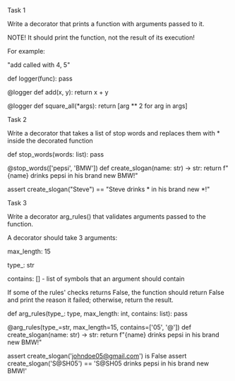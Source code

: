Task 1

Write a decorator that prints a function with arguments passed to it.

NOTE! It should print the function, not the result of its execution!

For example:

 "add called with 4, 5"

 

def logger(func):
    pass


@logger
def add(x, y):
    return x + y


@logger
def square_all(*args):
    return [arg ** 2 for arg in args]

 

Task 2

Write a decorator that takes a list of stop words and replaces them with * inside the decorated function

def stop_words(words: list):
    pass


@stop_words(['pepsi', 'BMW'])
def create_slogan(name: str) -> str:
    return f"{name} drinks pepsi in his brand new BMW!"


assert create_slogan("Steve") == "Steve drinks * in his brand new *!"

 

Task 3

Write a decorator arg_rules() that validates arguments passed to the function.

A decorator should take 3 arguments:

max_length: 15

type_: str

contains: [] - list of symbols that an argument should contain

If some of the rules' checks returns False, the function should return False and print the reason it failed; otherwise, return the result.

def arg_rules(type_: type, max_length: int, contains: list):
    pass


@arg_rules(type_=str, max_length=15, contains=['05', '@'])
def create_slogan(name: str) -> str:
    return f"{name} drinks pepsi in his brand new BMW!"


assert create_slogan('johndoe05@gmail.com') is False
assert create_slogan('S@SH05') == 'S@SH05 drinks pepsi in his brand new BMW!'
